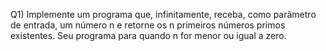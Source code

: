 Q1) Implemente um programa que, infinitamente, receba, como parâmetro de entrada, um número n
e retorne os n primeiros números primos existentes. Seu programa para quando n for menor ou igual
a zero.